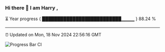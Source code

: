 ### Hi there 👋 I am Harry , 

⏳ Year progress { ██████████████████████████▁▁▁▁ } 88.24 %

---

⏰ Updated on Mon, 18 Nov 2024 22:56:16 GMT

![Progress Bar CI](https://github.com/duykhang68/duykhang68/workflows/Progress%20Bar%20CI/badge.svg)
